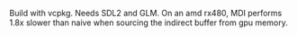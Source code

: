 Build with vcpkg. Needs SDL2 and GLM.
On an amd rx480, MDI performs 1.8x slower than naive when sourcing the indirect buffer from gpu memory.

